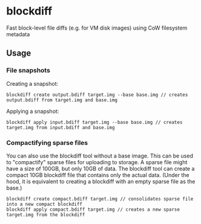 # blockdiff

Fast block-level file diffs (e.g. for VM disk images) using CoW filesystem metadata

## Usage

### File snapshots

Creating a snapshot:

```
blockdiff create output.bdiff target.img --base base.img // creates output.bdiff from target.img and base.img
```

Applying a snapshot:

```
blockdiff apply input.bdiff target.img --base base.img // creates target.img from input.bdiff and base.img
```

### Compactifying sparse files

You can also use the blockdiff tool without a base image. This can be used to "compactify" sparse files for uploading to storage. A sparse file might have a size of 100GB, but only 10GB of data. The blockdiff tool can create a compact 10GB blockdiff file that contains only the actual data. (Under the hood, it is equivalent to creating a blockdiff with an empty sparse file as the base.)

```
blockdiff create compact.bdiff target.img // consolidates sparse file into a new compact blockdiff 
blockdiff apply compact.bdiff target.img // creates a new sparse target.img from the blockdiff
```
